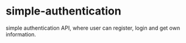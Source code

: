 # simple-authentication
simple authentication API, where user can register, login and get own information.
